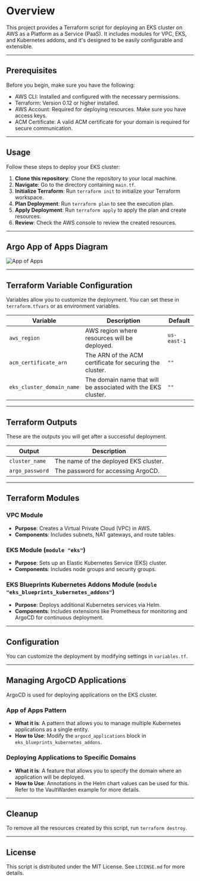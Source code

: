 # Overview
This project provides a Terraform script for deploying an EKS cluster on AWS as a Platform as a Service (PaaS). It includes modules for VPC, EKS, and Kubernetes addons, and it's designed to be easily configurable and extensible.

---

## Prerequisites
Before you begin, make sure you have the following:
- AWS CLI: Installed and configured with the necessary permissions.
- Terraform: Version 0.12 or higher installed.
- AWS Account: Required for deploying resources. Make sure you have access keys.
- ACM Certificate: A valid ACM certificate for your domain is required for secure communication.

---

## Usage
Follow these steps to deploy your EKS cluster:
1. **Clone this repository**: Clone the repository to your local machine.
2. **Navigate**: Go to the directory containing `main.tf`.
3. **Initialize Terraform**: Run `terraform init` to initialize your Terraform workspace.
4. **Plan Deployment**: Run `terraform plan` to see the execution plan.
5. **Apply Deployment**: Run `terraform apply` to apply the plan and create resources.
6. **Review**: Check the AWS console to review the created resources.

---

## Argo App of Apps Diagram
![App of Apps](./paas_diagram.png)

---

## Terraform Variable Configuration
Variables allow you to customize the deployment. You can set these in `terraform.tfvars` or as environment variables.

| Variable                | Description                    | Default  |
| ----------------------- | ------------------------------ | -------- |
| `aws_region`            | AWS region where resources will be deployed. | `us-east-1` |
| `acm_certificate_arn`   | The ARN of the ACM certificate for securing the cluster. | `""`     |
| `eks_cluster_domain_name`| The domain name that will be associated with the EKS cluster. | `""`     |

---

## Terraform Outputs
These are the outputs you will get after a successful deployment.

| Output         | Description       |
| -------------- | ----------------- |
| `cluster_name` | The name of the deployed EKS cluster.  |
| `argo_password`| The password for accessing ArgoCD.    |

---

## Terraform Modules

### VPC Module
- **Purpose**: Creates a Virtual Private Cloud (VPC) in AWS.
- **Components**: Includes subnets, NAT gateways, and route tables.

### EKS Module (`module "eks"`)
- **Purpose**: Sets up an Elastic Kubernetes Service (EKS) cluster.
- **Components**: Includes node groups and security groups.

### EKS Blueprints Kubernetes Addons Module (`module "eks_blueprints_kubernetes_addons"`)
- **Purpose**: Deploys additional Kubernetes services via Helm.
- **Components**: Includes extensions like Prometheus for monitoring and ArgoCD for continuous deployment.

---

## Configuration
You can customize the deployment by modifying settings in `variables.tf`.

---

## Managing ArgoCD Applications
ArgoCD is used for deploying applications on the EKS cluster.

### App of Apps Pattern
- **What it is**: A pattern that allows you to manage multiple Kubernetes applications as a single entity.
- **How to Use**: Modify the `argocd_applications` block in `eks_blueprints_kubernetes_addons`.

### Deploying Applications to Specific Domains
- **What it is**: A feature that allows you to specify the domain where an application will be deployed.
- **How to Use**: Annotations in the Helm chart values can be used for this. Refer to the VaultWarden example for more details.

---

## Cleanup
To remove all the resources created by this script, run `terraform destroy`.

---

## License
This script is distributed under the MIT License. See `LICENSE.md` for more details.
